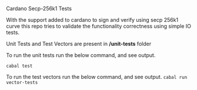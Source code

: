 Cardano Secp-256k1 Tests

With the support added to cardano to sign and verify using secp 256k1 curve this repo tries to validate the functionality correctness using simple IO tests.

Unit Tests and Test Vectors are present in **/unit-tests** folder

To run the unit tests run the below command, and see output.

`
cabal test
`

To run the test vectors run the below command, and see output.
`
cabal run vector-tests
`
